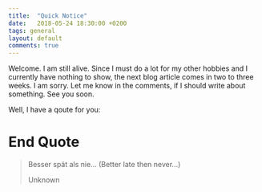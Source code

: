 ```yaml
---
title:  "Quick Notice"
date:   2018-05-24 18:30:00 +0200
tags: general
layout: default
comments: true
---
```


Welcome. I am still alive. Since I must do a lot for my other hobbies and I currently have nothing to show, the next blog article comes in two to three weeks.
I am sorry. Let me know in the comments, if I should write about something.
See you soon.

Well, I have a qoute for you:
# End Quote #
> Besser spät als nie...
> (Better late then never...)
> 
> Unknown